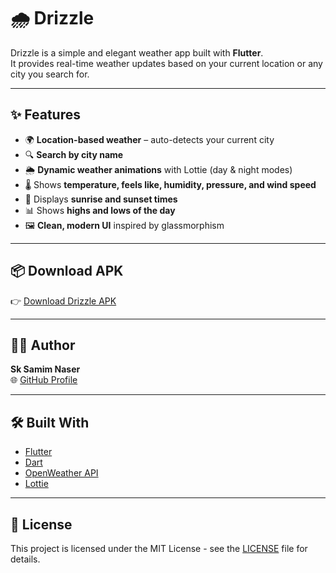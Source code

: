 # 🌧️ Drizzle

Drizzle is a simple and elegant weather app built with **Flutter**.  
It provides real-time weather updates based on your current location or any city you search for.

---

## ✨ Features
- 🌍 **Location-based weather** – auto-detects your current city
- 🔍 **Search by city name**
- 🌦️ **Dynamic weather animations** with Lottie (day & night modes)
- 🌡️ Shows **temperature, feels like, humidity, pressure, and wind speed**
- 🌅 Displays **sunrise and sunset times**
- 📊 Shows **highs and lows of the day**
- 🖼️ **Clean, modern UI** inspired by glassmorphism

---

## 📦 Download APK
👉 [Download Drizzle APK](https://github.com/your-username/drizzle/releases/latest/download/app-release.apk)

---

## 👨‍💻 Author
**Sk Samim Naser**  
🌐 [GitHub Profile](https://github.com/SamimNaser)  

---

## 🛠️ Built With
- [Flutter](https://flutter.dev/)
- [Dart](https://dart.dev/)
- [OpenWeather API](https://openweathermap.org/api)
- [Lottie](https://lottiefiles.com/)

---

## 📄 License
This project is licensed under the MIT License - see the [LICENSE](LICENSE) file for details.
